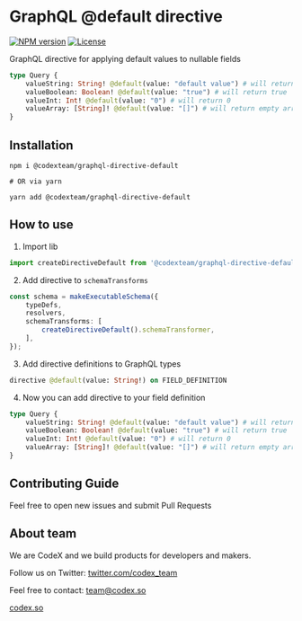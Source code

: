 # GraphQL @default directive
[![NPM version](https://img.shields.io/npm/v/@codexteam/graphql-directive-default?style=flat-square)](https://www.npmjs.com/package/@codexteam/graphql-directive-default)
[![License](https://img.shields.io/npm/l/@codexteam/graphql-directive-default?style=flat-square)](https://www.npmjs.com/package/@codexteam/graphql-directive-default)


GraphQL directive for applying default values to nullable fields
```graphql
type Query {
    valueString: String! @default(value: "default value") # will return "default value"
    valueBoolean: Boolean! @default(value: "true") # will return true
    valueInt: Int! @default(value: "0") # will return 0
    valueArray: [String]! @default(value: "[]") # will return empty array
}
```


## Installation

```shell
npm i @codexteam/graphql-directive-default

# OR via yarn

yarn add @codexteam/graphql-directive-default
```

## How to use

1. Import lib

```ts
import createDirectiveDefault from '@codexteam/graphql-directive-default';
```

2. Add directive to `schemaTransforms`

```ts
const schema = makeExecutableSchema({
    typeDefs,
    resolvers,
    schemaTransforms: [
        createDirectiveDefault().schemaTransformer,
    ],
});
```

3. Add directive definitions to GraphQL types

```graphql
directive @default(value: String!) on FIELD_DEFINITION
```

4. Now you can add directive to your field definition

```graphql
type Query {
    valueString: String! @default(value: "default value") # will return "default value"
    valueBoolean: Boolean! @default(value: "true") # will return true
    valueInt: Int! @default(value: "0") # will return 0
    valueArray: [String]! @default(value: "[]") # will return empty array
}
```

## Contributing Guide

Feel free to open new issues and submit Pull Requests

## About team

We are CodeX and we build products for developers and makers.

Follow us on Twitter: [twitter.com/codex_team](https://twitter.com/codex_team)

Feel free to contact: <a href="mailto:team@codex.so?subject=Editor.js feedback">team@codex.so</a>

[codex.so](https://codex.so)
